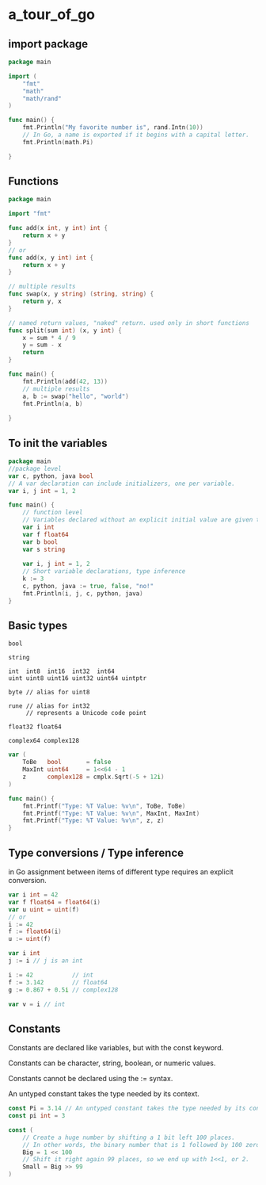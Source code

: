# a_tour_of_go


## import package

```go
package main

import (
    "fmt"
    "math"
	"math/rand"
)

func main() {
    fmt.Println("My favorite number is", rand.Intn(10))
    // In Go, a name is exported if it begins with a capital letter.
    fmt.Println(math.Pi)

}
```

## Functions

```go
package main

import "fmt"

func add(x int, y int) int {
	return x + y
}
// or
func add(x, y int) int {
	return x + y
}

// multiple results
func swap(x, y string) (string, string) {
	return y, x
}

// named return values, "naked" return. used only in short functions
func split(sum int) (x, y int) {
	x = sum * 4 / 9
	y = sum - x
	return
}

func main() {
    fmt.Println(add(42, 13))
    // multiple results
	a, b := swap("hello", "world")
    fmt.Println(a, b)
    
}

```

## To init the variables

```go
package main
//package level
var c, python, java bool
// A var declaration can include initializers, one per variable.
var i, j int = 1, 2

func main() {
    // function level
    // Variables declared without an explicit initial value are given their zero value.
    var i int
	var f float64
	var b bool
    var s string
    
    var i, j int = 1, 2
    // Short variable declarations, type inference
    k := 3
	c, python, java := true, false, "no!"
    fmt.Println(i, j, c, python, java)
}

```

## Basic types

```
bool

string

int  int8  int16  int32  int64
uint uint8 uint16 uint32 uint64 uintptr

byte // alias for uint8

rune // alias for int32
     // represents a Unicode code point

float32 float64

complex64 complex128
```

```go
var (
	ToBe   bool       = false
	MaxInt uint64     = 1<<64 - 1
	z      complex128 = cmplx.Sqrt(-5 + 12i)
)

func main() {
	fmt.Printf("Type: %T Value: %v\n", ToBe, ToBe)
	fmt.Printf("Type: %T Value: %v\n", MaxInt, MaxInt)
	fmt.Printf("Type: %T Value: %v\n", z, z)
}
```

## Type conversions / Type inference
in Go assignment between items of different type requires an explicit conversion.

```go
var i int = 42
var f float64 = float64(i)
var u uint = uint(f)
// or
i := 42
f := float64(i)
u := uint(f)

var i int
j := i // j is an int

i := 42           // int
f := 3.142        // float64
g := 0.867 + 0.5i // complex128

var v = i // int
```

## Constants
Constants are declared like variables, but with the const keyword.

Constants can be character, string, boolean, or numeric values.

Constants cannot be declared using the := syntax.

An untyped constant takes the type needed by its context.

```go
const Pi = 3.14 // An untyped constant takes the type needed by its context.
const pi int = 3 

const (
	// Create a huge number by shifting a 1 bit left 100 places.
	// In other words, the binary number that is 1 followed by 100 zeroes.
	Big = 1 << 100
	// Shift it right again 99 places, so we end up with 1<<1, or 2.
	Small = Big >> 99
)

```

